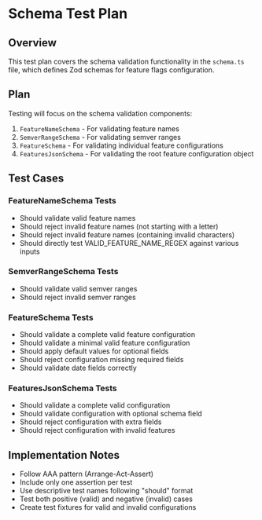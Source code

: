 # Schema Test Plan

## Overview
This test plan covers the schema validation functionality in the `schema.ts` file, which defines Zod schemas for feature flags configuration.

## Plan
Testing will focus on the schema validation components:
1. `FeatureNameSchema` - For validating feature names
2. `SemverRangeSchema` - For validating semver ranges
3. `FeatureSchema` - For validating individual feature configurations
4. `FeaturesJsonSchema` - For validating the root feature configuration object

## Test Cases

### FeatureNameSchema Tests
- Should validate valid feature names
- Should reject invalid feature names (not starting with a letter)
- Should reject invalid feature names (containing invalid characters)
- Should directly test VALID_FEATURE_NAME_REGEX against various inputs

### SemverRangeSchema Tests
- Should validate valid semver ranges
- Should reject invalid semver ranges

### FeatureSchema Tests
- Should validate a complete valid feature configuration
- Should validate a minimal valid feature configuration
- Should apply default values for optional fields
- Should reject configuration missing required fields
- Should validate date fields correctly

### FeaturesJsonSchema Tests
- Should validate a complete valid configuration
- Should validate configuration with optional schema field
- Should reject configuration with extra fields
- Should reject configuration with invalid features

## Implementation Notes
- Follow AAA pattern (Arrange-Act-Assert)
- Include only one assertion per test
- Use descriptive test names following "should" format
- Test both positive (valid) and negative (invalid) cases
- Create test fixtures for valid and invalid configurations 